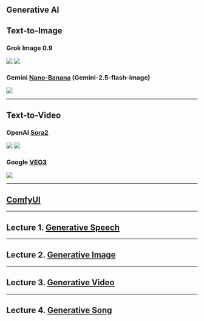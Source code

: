 ## Generative AI

## Text-to-Image
### Grok Image 0.9
[![](https://markdown-videos-api.jorgenkh.no/youtube/awl4vLMbUP4)](https://youtu.be/awl4vLMbUP4) [![](https://markdown-videos-api.jorgenkh.no/youtube/0nKyRitp0L0)](https://youtu.be/0nKyRitp0L0) 

### Gemini [Nano-Banana](https://aistudio.google.com/prompts/new_chat) (Gemini-2.5-flash-image)
[![](https://markdown-videos-api.jorgenkh.no/youtube/93fYXstDrjc)](https://youtu.be/93fYXstDrjc)

---
## Text-to-Video
### OpenAI [Sora2](https://sora.chatgpt.com)
[![](https://markdown-videos-api.jorgenkh.no/youtube/5XgvjKV1iEw)](https://youtu.be/5XgvjKV1iEw) [![](https://markdown-videos-api.jorgenkh.no/youtube/sGS1JwnD6Ik)](https://youtu.be/sGS1JwnD6Ik)

### Google [VEO3](https://aistudio.google.com/models/veo-3)
[![](https://markdown-videos-api.jorgenkh.no/youtube/PL_izvWJVLU)](https://youtu.be/PL_izvWJVLU)

---
## [ComfyUI](https://github.com/comfyanonymous/ComfyUI)

---
## Lecture 1. [Generative Speech]()

---
## Lecture 2. [Generative Image]()

---
## Lecture 3. [Generative Video]()

---
## Lecture 4. [Generative Song]()
